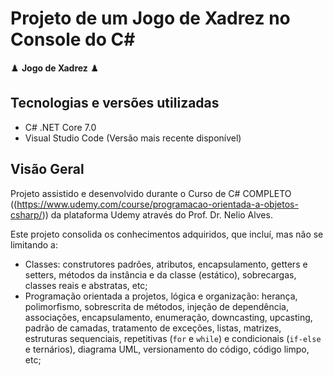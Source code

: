 # Projeto de um Jogo de Xadrez no Console do C#

:chess_pawn: __Jogo de Xadrez__ :chess_pawn:

## Tecnologias e versões utilizadas

*   C# .NET Core 7.0
*   Visual Studio Code (Versão mais recente disponível)

## Visão Geral

Projeto assistido e desenvolvido durante o Curso de C# COMPLETO ((https://www.udemy.com/course/programacao-orientada-a-objetos-csharp/)) da plataforma Udemy através do Prof. Dr. Nelio Alves.

Este projeto consolida os conhecimentos adquiridos, que incluí, mas não se limitando a:

* Classes: construtores padrões, atributos, encapsulamento, getters e setters, métodos da instância e da classe (estático), sobrecargas, classes reais e abstratas, etc;
* Programação orientada a projetos, lógica e organização: herança, polimorfismo, sobrescrita de métodos, injeção de dependência, associações, encapsulamento, enumeração, downcasting, upcasting, padrão de camadas, tratamento de exceções, listas, matrizes, estruturas sequenciais, repetitivas (`for` e `while`) e condicionais (`if-else` e ternários), diagrama UML, versionamento do código, código limpo, etc;

  
